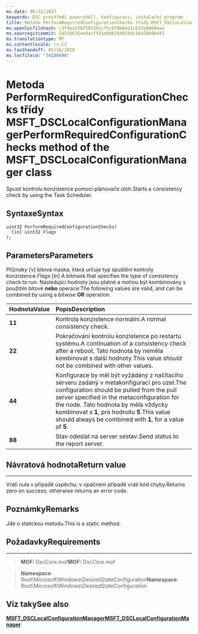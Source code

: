 ```yaml
---
ms.date: 06/12/2017
keywords: DSC prostředí powershell, konfiguraci, instalační program
title: Metoda PerformRequiredConfigurationChecks třídy MSFT_DSCLocalConfigurationManager
ms.openlocfilehash: c3fdaa23875815b1cf5cbf0b6e21c633e00664aa
ms.sourcegitcommit: 54534635eedacf531d8d6344019dc16a50b8b441
ms.translationtype: MT
ms.contentlocale: cs-CZ
ms.lasthandoff: 05/16/2018
ms.locfileid: "34186690"
---
```

# <a name="performrequiredconfigurationchecks-method-of-the-msftdsclocalconfigurationmanager-class"></a><span data-ttu-id="678bd-103">Metoda PerformRequiredConfigurationChecks třídy MSFT_DSCLocalConfigurationManager</span><span class="sxs-lookup"><span data-stu-id="678bd-103">PerformRequiredConfigurationChecks method of the MSFT_DSCLocalConfigurationManager class</span></span>

<span data-ttu-id="678bd-104">Spustí kontrolu konzistence pomocí plánovače úloh.</span><span class="sxs-lookup"><span data-stu-id="678bd-104">Starts a consistency check by using the Task Scheduler.</span></span>

<a name="syntax"></a><span data-ttu-id="678bd-105">Syntaxe</span><span class="sxs-lookup"><span data-stu-id="678bd-105">Syntax</span></span>
------

```mof
uint32 PerformRequiredConfigurationChecks(
  [in] uint32 Flags
);
```

<a name="parameters"></a><span data-ttu-id="678bd-106">Parameters</span><span class="sxs-lookup"><span data-stu-id="678bd-106">Parameters</span></span>
----------

<span data-ttu-id="678bd-107">*Příznaky* \[v\] bitová maska, která určuje typ spuštění kontroly konzistence.</span><span class="sxs-lookup"><span data-stu-id="678bd-107">*Flags* \[in\] A bitmask that specifies the type of consistency check to run.</span></span> <span data-ttu-id="678bd-108">Následující hodnoty jsou platné a mohou být kombinovány s použitím bitové **nebo** operace:</span><span class="sxs-lookup"><span data-stu-id="678bd-108">The following values are valid, and can be combined by using a bitwise **OR** operation:</span></span>

|<span data-ttu-id="678bd-109">Hodnota</span><span class="sxs-lookup"><span data-stu-id="678bd-109">Value</span></span> |<span data-ttu-id="678bd-110">Popis</span><span class="sxs-lookup"><span data-stu-id="678bd-110">Description</span></span> |
|:--- |:---|
|<span data-ttu-id="678bd-111">**1**</span><span class="sxs-lookup"><span data-stu-id="678bd-111">**1**</span></span> | <span data-ttu-id="678bd-112">Kontrola konzistence normální.</span><span class="sxs-lookup"><span data-stu-id="678bd-112">A normal consistency check.</span></span> |
|<span data-ttu-id="678bd-113">**2**</span><span class="sxs-lookup"><span data-stu-id="678bd-113">**2**</span></span> | <span data-ttu-id="678bd-114">Pokračování kontrolu konzistence po restartu systému.</span><span class="sxs-lookup"><span data-stu-id="678bd-114">A continuation of a consistency check after a reboot.</span></span> <span data-ttu-id="678bd-115">Tato hodnota by neměla kombinovat s další hodnoty.</span><span class="sxs-lookup"><span data-stu-id="678bd-115">This value should not be combined with other values.</span></span> |
|<span data-ttu-id="678bd-116">**4**</span><span class="sxs-lookup"><span data-stu-id="678bd-116">**4**</span></span> | <span data-ttu-id="678bd-117">Konfigurace by měl být vyžádány z načítacího serveru zadaný v metakonfiguraci pro uzel.</span><span class="sxs-lookup"><span data-stu-id="678bd-117">The configuration should be pulled from the pull server specified in the metaconfiguration for the node.</span></span> <span data-ttu-id="678bd-118">Tato hodnota by měla vždycky kombinovat s **1**, pro hodnotu **5**.</span><span class="sxs-lookup"><span data-stu-id="678bd-118">This value should always be combined with **1**, for a value of **5**.</span></span> |
|<span data-ttu-id="678bd-119">**8**</span><span class="sxs-lookup"><span data-stu-id="678bd-119">**8**</span></span> | <span data-ttu-id="678bd-120">Stav odeslat na server sestav.</span><span class="sxs-lookup"><span data-stu-id="678bd-120">Send status to the report server.</span></span> |

## <a name="return-value"></a><span data-ttu-id="678bd-121">Návratová hodnota</span><span class="sxs-lookup"><span data-stu-id="678bd-121">Return value</span></span>
------------

<span data-ttu-id="678bd-122">Vrátí nula v případě úspěchu; v opačném případě vrátí kód chyby.</span><span class="sxs-lookup"><span data-stu-id="678bd-122">Returns zero on success; otherwise returns an error code.</span></span>

## <a name="remarks"></a><span data-ttu-id="678bd-123">Poznámky</span><span class="sxs-lookup"><span data-stu-id="678bd-123">Remarks</span></span>

<span data-ttu-id="678bd-124">Jde o statickou metodu.</span><span class="sxs-lookup"><span data-stu-id="678bd-124">This is a static method.</span></span>

## <a name="requirements"></a><span data-ttu-id="678bd-125">Požadavky</span><span class="sxs-lookup"><span data-stu-id="678bd-125">Requirements</span></span>
------------
><span data-ttu-id="678bd-126">**MOF:** DscCore.mof</span><span class="sxs-lookup"><span data-stu-id="678bd-126">**MOF:** DscCore.mof</span></span>

><span data-ttu-id="678bd-127">**Namespace**: Root\Microsoft\Windows\DesiredStateConfiguration</span><span class="sxs-lookup"><span data-stu-id="678bd-127">**Namespace**: Root\Microsoft\Windows\DesiredStateConfiguration</span></span>


## <a name="see-also"></a><span data-ttu-id="678bd-128">Viz taky</span><span class="sxs-lookup"><span data-stu-id="678bd-128">See also</span></span>


[<span data-ttu-id="678bd-129">**MSFT_DSCLocalConfigurationManager**</span><span class="sxs-lookup"><span data-stu-id="678bd-129">**MSFT_DSCLocalConfigurationManager**</span></span>](msft-dsclocalconfigurationmanager.md)
